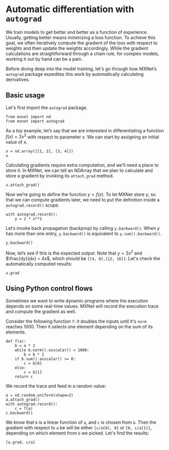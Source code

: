 # Automatic differentiation with `autograd`

We train models to get better and better as a function of experience. Usually, getting better means minimizing a loss function. To achieve this goal, we often iteratively compute the gradient of the loss with respect to weights and then update the weights accordingly. While the gradient calculations are straightforward through a chain rule, for complex models, working it out by hand can be a pain.

Before diving deep into the model training, let's go through how MXNet’s `autograd` package expedites this work by automatically calculating derivatives.

## Basic usage

Let's first import the `autograd` package.

```{.python .input}
from mxnet import nd
from mxnet import autograd
```

As a toy example, let’s say that we are interested in differentiating a function $f(x) = 2 x^2$ with respect to parameter $x$. We can start by assigning an initial value of $x$.

```{.python .input  n=3}
x = nd.array([[1, 2], [3, 4]])
x
```

Calculating gradients require extra computation, and we’ll need a place to store it. In MXNet, we can tell an NDArray that we plan to calculate and store a gradient by invoking its `attach_grad` method.

```{.python .input  n=6}
x.attach_grad()
```

Now we’re going to define the function $y=f(x)$. To let MXNet store $y$, so that we can compute gradients later, we need to put the definition inside a `autograd.record()` scope.

```{.python .input  n=7}
with autograd.record():
    y = 2 * x**2
```

Let’s invoke back propagation (backprop) by calling `y.backward()`. When $y$ has more than one entry, `y.backward()` is equivalent to `y.sum().backward()`.
<!-- I'm not sure what this second part really means. I don't have enough context. TMI?-->

```{.python .input  n=8}
y.backward()
```

Now, let’s see if this is the expected output. Note that $y=2x^2$ and $\frac{dy}{dx} = 4x$, which should be `[[4, 8],[12, 16]]`. Let's check the automatically computed results:

```{.python .input  n=9}
x.grad
```

## Using Python control flows

Sometimes we want to write dynamic programs where the execution depends on some real-time values. MXNet will record the execution trace and compute the gradient as well.

Consider the following function `f`: it doubles the inputs until it's `norm` reaches 1000. Then it selects one element depending on the sum of its elements.
<!-- I wonder if there could be another less "mathy" demo of this -->

```{.python .input}
def f(a):
    b = a * 2
    while b.norm().asscalar() < 1000:
        b = b * 2
    if b.sum().asscalar() >= 0:
        c = b[0]
    else:
        c = b[1]
    return c
```

We record the trace and feed in a random value:

```{.python .input}
a = nd.random.uniform(shape=2)
a.attach_grad()
with autograd.record():
    c = f(a)
c.backward()
```

We know that `b` is a linear function of `a`, and `c` is chosen from `b`. Then the gradient with respect to `a` be will be either `[c/a[0], 0]` or `[0, c/a[1]]`, depending on which element from `b` we picked. Let's find the results:

```{.python .input}
[a.grad, c/a]
```
